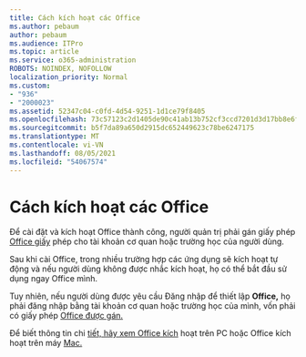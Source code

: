 ```yaml
---
title: Cách kích hoạt các Office
ms.author: pebaum
author: pebaum
ms.audience: ITPro
ms.topic: article
ms.service: o365-administration
ROBOTS: NOINDEX, NOFOLLOW
localization_priority: Normal
ms.custom:
- "936"
- "2000023"
ms.assetid: 52347c04-c0fd-4d54-9251-1d1ce79f8405
ms.openlocfilehash: 73c57123c2d1405de90c41ab13b752cf3ccd7201d3d17bb8e6f6ae25a2e0e7ad
ms.sourcegitcommit: b5f7da89a650d2915dc652449623c78be6247175
ms.translationtype: MT
ms.contentlocale: vi-VN
ms.lasthandoff: 08/05/2021
ms.locfileid: "54067574"
---
```

# <a name="how-to-activate-office"></a>Cách kích hoạt các Office

Để cài đặt và kích hoạt Office thành công, người quản trị phải gán giấy phép [Office giấy](https://docs.microsoft.com/microsoft-365/admin/add-users/add-users) phép cho tài khoản cơ quan hoặc trường học của người dùng.
  
Sau khi cài Office, trong nhiều trường hợp các ứng dụng sẽ kích hoạt tự động và nếu người dùng không được nhắc kích hoạt, họ có thể bắt đầu sử dụng ngay Office mình.
  
Tuy nhiên, nếu người dùng được yêu cầu Đăng nhập để thiết lập **Office,** họ phải đăng nhập bằng tài khoản cơ quan hoặc trường học của mình, vốn phải có giấy phép [Office được gán.](https://docs.microsoft.com/microsoft-365/admin/add-users/add-users)
  
Để biết thông tin chi [tiết, hãy xem Office kích](https://support.office.com/article/5bd38f38-db92-448b-a982-ad170b1e187e?wt.mc_id=Alchemy_ClientDIA) hoạt trên PC hoặc Office kích hoạt trên máy [Mac.](https://support.office.com/article/7f6646b1-bb14-422a-9ad4-a53410fcefb2?wt.mc_id=Alchemy_ClientDIA)
  
